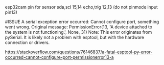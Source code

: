 esp32cam pin for sensor sda,scl 15,14 echo,trig 12,13 (do not pinmode input pin13)

#ISSUE
A serial exception error occurred: Cannot configure port, something went wrong. Original message: PermissionError(13, 'A device attached to the system is not functioning.', None, 31)
Note: This error originates from pySerial. It is likely not a problem with esptool, but with the hardware connection or drivers.

https://stackoverflow.com/questions/76146837/a-fatal-esptool-py-error-occurred-cannot-configure-port-permissionerror13-a

